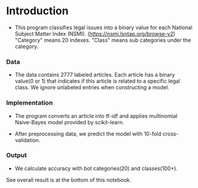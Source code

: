 # Introduction
* This program classifies legal issues into a binary value for each National Subject Matter Index (NSMI). (https://nsmi.lsntap.org/browse-v2) 
"Category" means 20 indexes. 
"Class" means sub categories under the category.

### Data
* The data contains 2777 labeled articles. Each article has a binary value(0 or 1) that indicates if this article is related to a specific legal class. We ignore unlabeled entries when constructing a model.

### Implementation
* The program converts an article into tf-idf and applies multinomial Naive-Bayes model provided by scikit-learn. 

* After preprocessing data, we predict the model with 10-fold cross-validation.

### Output
* We calculate accuracy with bot categories(20) and classes(100+). 

See overall result is at the bottom of this notebook.
